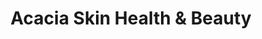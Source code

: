 ---
title: "Acacia Skin Health & Beauty"
url: /christchurch/acacia-skin-health-und-beauty/
shop: Kosmetik
---